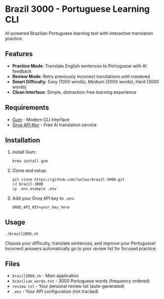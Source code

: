 # Brazil 3000 - Portuguese Learning CLI

AI-powered Brazilian Portuguese learning tool with interactive translation practice.

## Features

- **Practice Mode**: Translate English sentences to Portuguese with AI feedback
- **Review Mode**: Retry previously incorrect translations until mastered
- **Smart Difficulty**: Easy (1000 words), Medium (2000 words), Hard (3000 words)
- **Clean Interface**: Simple, distraction-free learning experience

## Requirements

- [Gum](https://github.com/charmbracelet/gum) - Modern CLI interface
- [Groq API Key](https://console.groq.com/) - Free AI translation service

## Installation

1. Install Gum:
   ```bash
   brew install gum
   ```

2. Clone and setup:
   ```bash
   git clone https://github.com/lwzlwz/brazil-3000.git
   cd brazil-3000
   cp .env.example .env
   ```

3. Add your Groq API key to `.env`:
   ```
   GROQ_API_KEY=your_key_here
   ```

## Usage

```bash
./brazil2000.sh
```

Choose your difficulty, translate sentences, and improve your Portuguese! Incorrect answers automatically go to your review list for focused practice.

## Files

- `brazil2000.sh` - Main application
- `brazilian_words.txt` - 3000 Portuguese words (frequency ordered)  
- `review.txt` - Your personal review list (auto-generated)
- `.env` - Your API configuration (not tracked)